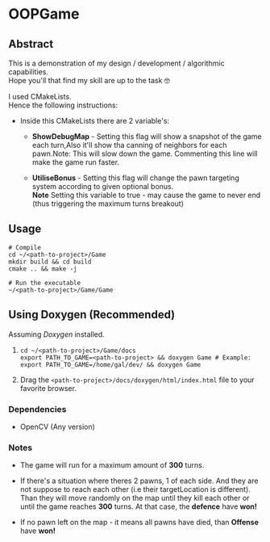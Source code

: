 # OOPGame

## Abstract

This is a demonstration of my design / development / algorithmic capabilities.  
Hope you'll that find my skill are up to the task :nerd_face:

I used CMakeLists.  
Hence the following instructions:  

* Inside this CMakeLists there are 2 variable's:
  
  * **ShowDebugMap** - Setting this flag will show a snapshot of the game each turn,Also it'll show tha canning of neighbors for each pawn.Note: This will slow down the game. Commenting this line will make the game run faster.

  * **UtiliseBonus** - Setting this flag will change the pawn targeting system according to given optional bonus.  
  **Note** Setting this variable to true - may cause the game to never end (thus triggering the maximum turns breakout)
  
## Usage

 ```shell
 # Compile
 cd ~/<path-to-project>/Game
 mkdir build && cd build
 cmake .. && make -j

# Run the executable
~/<path-to-project>/Game/Game
 ```

## Using Doxygen (Recommended)

Assuming *Doxygen* installed.

1. ```shell
   cd ~/<path-to-project>/Game/docs
   export PATH_TO_GAME=<path-to-project> && doxygen Game # Example: export PATH_TO_GAME=/home/gal/dev/ && doxygen Game
   ```

2. Drag the `<path-to-project>/docs/doxygen/html/index.html` file to your favorite browser.

### Dependencies

* OpenCV (Any version)

### Notes

* The game will run for a maximum amount of **300** turns.
  
* If there's a situation where theres 2 pawns, 1 of each side. And they are not suppose to reach each other (i.e their targetLocation is different). Than they will move randomly on the map until they kill each other or until the game reaches **300** turns. At that case, the **defence** have **won!**

* If no pawn left on the map - it means all pawns have died, than **Offense** have **won!**
